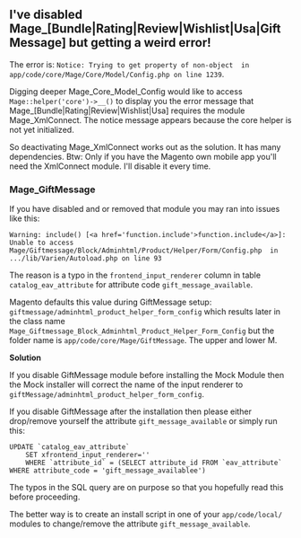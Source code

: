 I've disabled Mage_[Bundle|Rating|Review|Wishlist|Usa|GiftMessage] but getting a weird error!
----------------------------------------------------

The error is: `Notice: Trying to get property of non-object  in app/code/core/Mage/Core/Model/Config.php on line 1239`.

Digging deeper Mage_Core_Model_Config would like to access `Mage::helper('core')->__()` to display you the error message that
Mage_[Bundle|Rating|Review|Wishlist|Usa] requires the module Mage_XmlConnect. The notice message appears because the core helper is not yet initialized.

So deactivating Mage_XmlConnect works out as the solution. It has many dependencies. Btw: Only if you have the Magento own mobile app you'll need the
XmlConnect module. I'll disable it every time.

### Mage_GiftMessage

If you have disabled and or removed that module you may ran into issues like this:

```
Warning: include() [<a href='function.include'>function.include</a>]: Unable to access 
Mage/Giftmessage/Block/Adminhtml/Product/Helper/Form/Config.php  in .../lib/Varien/Autoload.php on line 93
```

The reason is a typo in the `frontend_input_renderer` column in 
table `catalog_eav_attribute` for attribute code `gift_message_available`.

Magento defaults this value during GiftMessage setup: `giftmessage/adminhtml_product_helper_form_config`
which results later in the class name `Mage_Giftmessage_Block_Adminhtml_Product_Helper_Form_Config` but the folder
name is `app/code/core/Mage/GiftMessage`. The upper and lower M.

**Solution**

If you disable GiftMessage module before installing the Mock Module then the Mock installer will 
correct the name of the input renderer to `giftMessage/adminhtml_product_helper_form_config`.

If you disable GiftMessage after the installation then please either drop/remove yourself 
the attribute `gift_message_available` or simply run this:

```
UPDATE `catalog_eav_attribute` 
    SET xfrontend_input_renderer='' 
    WHERE `attribute_id` = (SELECT attribute_id FROM `eav_attribute` WHERE attribute_code = 'gift_message_availablee') 
```

The typos in the SQL query are on purpose so that you hopefully read this before proceeding.

The better way is to create an install script in one of your `app/code/local/` modules to 
change/remove the attribute `gift_message_available`.
